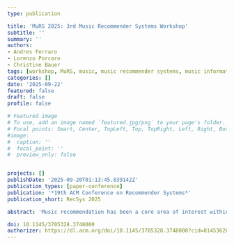 ```yaml
---
type: publication

title: 'MuRS 2025: 3rd Music Recommender Systems Workshop'
subtitle: ''
summary: ''
authors:
- Andres Ferraro
- Lorenzo Porcaro
- Christine Bauer
tags: [workshop, MuRS, music, music recommender systems, music information retrieval, MIR, generated content, GenAI, recommender systems, RecSys]
categories: []
date: '2025-09-22' 
featured: false
draft: false
profile: false

# Featured image
# To use, add an image named `featured.jpg/png` to your page's folder.
# Focal points: Smart, Center, TopLeft, Top, TopRight, Left, Right, BottomLeft, Bottom, BottomRight.
#image:
#  caption: ''
#  focal_point: ''
#  preview_only: false


projects: []
publishDate: '2025-09-20T01:13:45.839142Z'
publication_types: [paper-conference]
publication: '*19th ACM Conference on Recommender Systems*'
publication_short: RecSys 2025

abstract: 'Music recommendation has been a core area of interest within the recommender systems community since its early days. With the rise of music streaming platforms, algorithmic recommendations have become central to the music industry. However, critical challenges remain concerning the design, evaluation, and societal impact of music recommender systems. This third edition of the Music Recommender Systems Workshop (MuRS) centers on the growing influence of generative content on music recommendation. The rapid influx of AI-generated music transforms the streaming ecosystem, raising critical questions about discoverability, authenticity, and the curational role of recommender systems. The challenges and opportunities associated with AI-generated content extend beyond music and recommender systems, demanding transparent, fair, and accountable recommendation frameworks that reflect the interests of the diverse set of stakeholders.'

doi: 10.1145/3705328.3748000
authorizer: https://dl.acm.org/doi/10.1145/3705328.3748000?cid=81453628934
---
```

